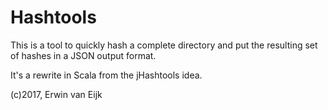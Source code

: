 # Hashtools

This is a tool to quickly hash a complete directory and put the resulting
set of hashes in a JSON output format.

It's a rewrite in Scala from the jHashtools idea.

(c)2017, Erwin van Eijk
